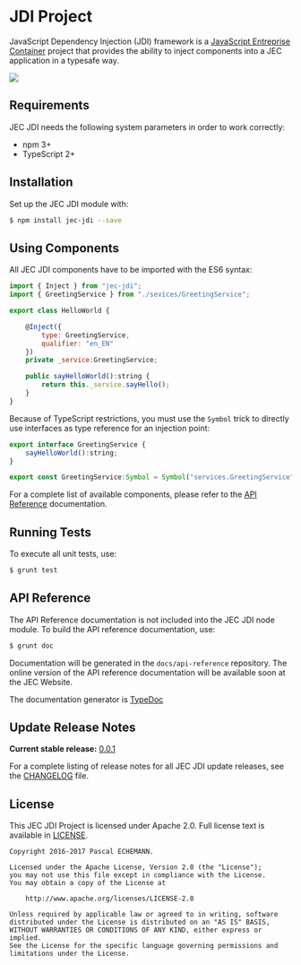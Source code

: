 # JDI Project

JavaScript Dependency Injection (JDI) framework is a [JavaScript Entreprise Container][jec-url] project that provides the ability to inject components into a JEC application in a typesafe way.

[![][jec-logo]][jec-url]

## Requirements

JEC JDI needs the following system parameters in order to work correctly:

- npm 3+
- TypeScript 2+

## Installation

Set up the JEC JDI module with:

```bash
$ npm install jec-jdi --save
```

## Using Components

All JEC JDI components have to be imported with the ES6 syntax:

```javascript
import { Inject } from "jec-jdi";
import { GreetingService } from "./sevices/GreetingService";

export class HelloWorld {

    @Inject({
        type: GreetingService,
        qualifier: "en_EN"
    })
    private _service:GreetingService;

    public sayHelloWorld():string {
        return this._service.sayHello();
    }
}
```

Because of TypeScript restrictions, you must use the `Symbol` trick to directly use interfaces as type reference for an injection point:

```javascript
export interface GreetingService {
    sayHelloWorld():string;
}

export const GreetingService:Symbol = Symbol("services.GreetingService");
```

For a complete list of available components, please refer to the [API Reference](#api-reference) documentation.

## Running Tests

To execute all unit tests, use:

```bash
$ grunt test
```

## API Reference

The API Reference documentation is not included into the JEC JDI node module. To build the API reference documentation, use:

```bash
$ grunt doc
```

Documentation will be generated in the `docs/api-reference` repository.
The online version of the  API reference documentation will be available soon at the JEC Website.

The documentation generator is [TypeDoc](http://typedoc.org/)

## Update Release Notes

**Current stable release:** [0.0.1](CHANGELOG.md#jec-jdi-0.0.1)
 
For a complete listing of release notes for all JEC JDI update releases, see the [CHANGELOG](CHANGELOG.md) file. 

## License
This JEC JDI Project is licensed under Apache 2.0. Full license text is available in [LICENSE](LICENSE).

```
Copyright 2016-2017 Pascal ECHEMANN.

Licensed under the Apache License, Version 2.0 (the "License");
you may not use this file except in compliance with the License.
You may obtain a copy of the License at

    http://www.apache.org/licenses/LICENSE-2.0

Unless required by applicable law or agreed to in writing, software
distributed under the License is distributed on an "AS IS" BASIS,
WITHOUT WARRANTIES OR CONDITIONS OF ANY KIND, either express or implied.
See the License for the specific language governing permissions and
limitations under the License.
```

[jec-url]: https://github.com/pechemann/JEC
[jec-logo]: https://raw.githubusercontent.com/pechemann/JEC/master/assets/jec-logos/jec-logo.png